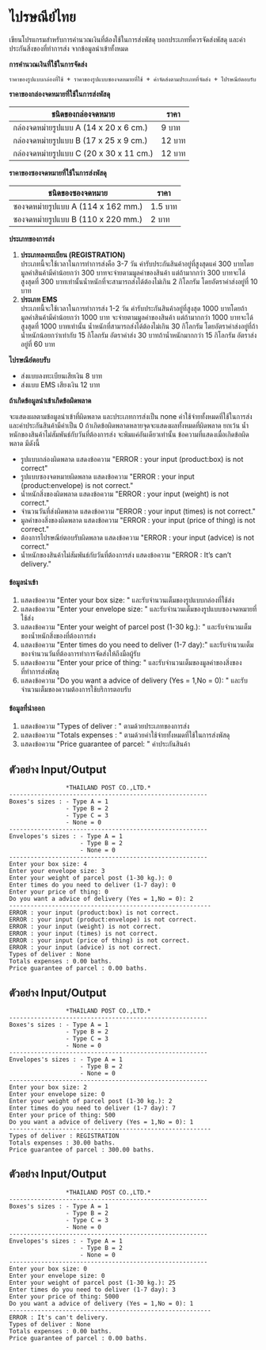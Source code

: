 # ไปรษณีย์ไทย
เขียนโปรแกรมสำหรับการคำนวณเงินที่ต้องใช้ในการส่งพัสดุ บอกประเภทที่ควรจัดส่งพัสดุ และค่าประกันสิ่งของที่ทำการส่ง จากข้อมูลนำเข้าทั้งหมด

**การคำนวณเงินที่ใช้ในการจัดส่ง**

`ราคาของรูปแบบกล่องที่ใช้ + ราคาของรูปแบบซองจดหมายที่ใช้ + ค่าจัดส่งตามประเภทที่จัดส่ง + ไปรษณีย์ตอบรับ`

**ราคาของกล่องจดหมายที่ใช้ในการส่งพัสดุ**

| ชนิดของกล่องจดหมาย | ราคา |
| --------- | ---------- |
|  กล่องจดหมำยรูปแบบ A (14 x 20 x 6 cm.)    |    9 บาท|
|  กล่องจดหมำยรูปแบบ B (17 x 25 x 9 cm.)   |    12 บาท|
|  กล่องจดหมำยรูปแบบ C (20 x 30 x 11 cm.)   |    12 บาท|

**ราคาของซองจดหมายที่ใช้ในการส่งพัสดุ**

| ชนิดของซองจดหมาย | ราคา |
| --------- | ---------- |
|  ซองจดหมำยรูปแบบ A (114 x 162 mm.)     |    1.5 บาท|
|  ซองจดหมำยรูปแบบ B (110 x 220 mm.)   |    2 บาท|

**ประเภทของการส่ง**
1.  **ประเภทลงทะเบียน (REGISTRATION)**  
ประเภทนี้จะใช้เวลาในการทำการส่งคือ 3-7 วัน ค่ารับประกันสินค้าอยู่ที่สูงสุดแค่ 300 บาทโดยมูลค่าสินค้ามีค่าน้อยกว่า 300 บาทจะจ่ายตามมูลค่าของสินค้า แต่ถ้ามากกว่า 300 บาทจะได้สูงสุดที่ 300 บาทเท่านั้นน้ำหนักที่จะสามารถส่งได้ต้องไม่เกิน 2 กิโลกรัม โดยอัตราค่าส่งอยู่ที่ 10 บาท
2.  **ประเภท EMS**  
ประเภทนี้จะใช้เวลาในการทำการส่ง 1-2 วัน ค่ารับประกันสินค้าอยู่ที่สูงสุด 1000 บาทโดยถ้ามูลค่าสินค้ามีค่าน้อยกว่า 1000 บาท จะจ่ายตามมูลค่าของสินค้า แต่ถ้ามากกว่า 1000 บาทจะได้สูงสุดที่ 1000 บาทเท่านั้น น้ำหนักที่สามารถส่งได้ต้องไม่เกิน 30 กิโลกรัม
โดยอัตราค่าส่งอยู่ที่ถ้าน้ำหนักน้อยกว่าเท่ากับ 15 กิโลกรัม อัตราค่าส่ง 30 บาทถ้าน้ำหนักมากกว่า 15 กิโลกรัม อัตราส่งอยู่ที่ 60 บาท

**ไปรษณีย์ตอบรับ**
*   ส่งแบบลงทะเบียนเสียเงิน 8 บาท
*   ส่งแบบ EMS เสียงเงิน 12 บาท

**ถ้าเกิดข้อมูลนำเข้าเกิดข้อผิดพลาด**

จะแสดงผลตามข้อมูลนำเข้าที่ผิดพลาด และประเภทการส่งเป็น none ค่าใช้จ่ายทั้งหมดที่ใช้ในการส่งและค่าประกันสินค้ามีค่าเป็น 0 ถ้าเกิดข้อผิดพลาดหลายจุดจะแสดงผลทั้งหมดที่ผิดพลาด ยกเว้น น้ำหนักของสินค้าไม่สัมพันธ์กับวันที่ต้องการส่ง จะพิมแค่อันเดียวเท่านั้น ข้อความที่แสดงเมื่อเกิดข้อผิดพลาด มีดังนี้

*   รูปแบบกล่องผิดพลาด แสดงข้อความ "ERROR : your input (product:box) is not correct"
*   รูปแบบซองจดหมายผิดพลาด แสดงข้อความ "ERROR : your input (product:envelope) is not correct."
*   น้ำหนักสิ่งของผิดพลาด แสดงข้อความ "ERROR : your input (weight) is not correct."
*   จำนวนวันที่ส่งผิดพลาด แสดงข้อความ "ERROR : your input (times) is not correct."
*   มูลค่าของสิ่งของผิดพลาด แสดงข้อความ "ERROR : your input (price of thing) is not correct."
*   ต้องการไปรษณีย์ตอบรับผิดพลาด แสดงข้อความ "ERROR : your input (advice) is not correct."
*   น้ำหนักของสินค้าไม่สัมพันธ์กับวันที่ต้องการส่ง แสดงข้อความ "ERROR : It’s can’t delivery."


#### ข้อมูลนำเข้า
1.  แสดงข้อความ "Enter your box size:    "   และรับจำนวนเต็มของรูปแบบกล่องที่ใช้ส่ง
2.  แสดงข้อความ "Enter your envelope size:   "   และรับจำนวนเต็มของรูปแบบซองจดหมายที่ใช้ส่ง
3.  แสดงข้อความ "Enter your weight of parcel post (1-30 kg.):    " และรับจำนวนเต็มของน้ำหนักสิ่งของที่ต้องการส่ง
4.  แสดงข้อความ "Enter times do you need to deliver (1-7 day):"  และรับจำนวนเต็มของจำนวนวันที่ต้องการทำการจัดส่งให้ถึงมือผู้รับ
5.  แสดงข้อความ "Enter your price of thing:  "   และรับจำนวนเต็มของมูลค่าของสิ่งของที่ทำการส่งพัสดุ
6.  แสดงข้อความ "Do you want a advice of delivery (Yes = 1,No = 0):  "   และรับจำนวนเต็มของความต้องการใช้บริการตอบรับ
#### ข้อมูลที่นำออก
1. แสดงข้อความ "Types of deliver : "   ตามด้วยประเภทของการส่ง
2. แสดงข้อความ "Totals expenses : "   ตามด้วยค่าใช้จ่ายทั้งหมดที่ใช้ในการส่งพัสดุ
3. แสดงข้อความ "Price guarantee of parcel: " ค่าประกันสินค้า

## ตัวอย่าง Input/Output

                    *THAILAND POST CO.,LTD.*
    --------------------------------------------------------
    Boxes's sizes : - Type A = 1
                    - Type B = 2
                    - Type C = 3
                    - None = 0
    --------------------------------------------------------
    Envelopes's sizes : - Type A = 1
                        - Type B = 2
                        - None = 0
    --------------------------------------------------------
    Enter your box size: 4
    Enter your envelope size: 3
    Enter your weight of parcel post (1-30 kg.): 0
    Enter times do you need to deliver (1-7 day): 0
    Enter your price of thing: 0
    Do you want a advice of delivery (Yes = 1,No = 0): 2
    ---------------------------------------------------------
    ERROR : your input (product:box) is not correct.
    ERROR : your input (product:envelope) is not correct.
    ERROR : your input (weight) is not correct.
    ERROR : your input (times) is not correct.
    ERROR : your input (price of thing) is not correct.
    ERROR : your input (advice) is not correct.
    Types of deliver : None
    Totals expenses : 0.00 baths.
    Price guarantee of parcel : 0.00 baths.

## ตัวอย่าง Input/Output

                    *THAILAND POST CO.,LTD.*
    --------------------------------------------------------
    Boxes's sizes : - Type A = 1
                    - Type B = 2
                    - Type C = 3
                    - None = 0
    --------------------------------------------------------
    Envelopes's sizes : - Type A = 1
                        - Type B = 2
                        - None = 0
    --------------------------------------------------------
    Enter your box size: 2
    Enter your envelope size: 0
    Enter your weight of parcel post (1-30 kg.): 2
    Enter times do you need to deliver (1-7 day): 7
    Enter your price of thing: 500
    Do you want a advice of delivery (Yes = 1,No = 0): 1
    ---------------------------------------------------------
    Types of deliver : REGISTRATION
    Totals expenses : 30.00 baths.
    Price guarantee of parcel : 300.00 baths.

## ตัวอย่าง Input/Output 
                    *THAILAND POST CO.,LTD.*
    --------------------------------------------------------
    Boxes's sizes : - Type A = 1
                    - Type B = 2
                    - Type C = 3
                    - None = 0
    --------------------------------------------------------
    Envelopes's sizes : - Type A = 1
                        - Type B = 2
                        - None = 0
    --------------------------------------------------------
    Enter your box size: 0
    Enter your envelope size: 0
    Enter your weight of parcel post (1-30 kg.): 25
    Enter times do you need to deliver (1-7 day): 3
    Enter your price of thing: 5000
    Do you want a advice of delivery (Yes = 1,No = 0): 1
    ---------------------------------------------------------
    ERROR : It's can't delivery.
    Types of deliver : None
    Totals expenses : 0.00 baths.
    Price guarantee of parcel : 0.00 baths.

